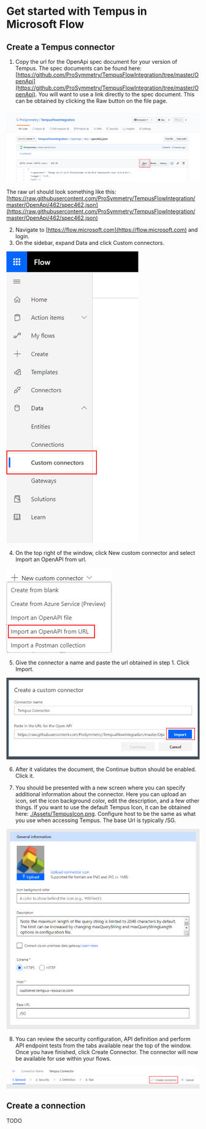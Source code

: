# Get started with Tempus in Microsoft Flow

## Create a Tempus connector

1. Copy the url for the OpenApi spec document for your version of Tempus. The spec documents can be found here: [https://github.com/ProSymmetry/TempusFlowIntegration/tree/master/OpenApi](https://github.com/ProSymmetry/TempusFlowIntegration/tree/master/OpenApi). You will want to use a link directly to the spec document. This can be obtained by clicking the Raw button on the file page.

![](./Assets/GettingStarted/GitHubRawButton.png)

The raw url should look something like this: [https://raw.githubusercontent.com/ProSymmetry/TempusFlowIntegration/master/OpenApi/462/spec462.json](https://raw.githubusercontent.com/ProSymmetry/TempusFlowIntegration/master/OpenApi/462/spec462.json)

2. Navigate to [https://flow.microsoft.com](https://flow.microsoft.com) and login.
3. On the sidebar, expand Data and click Custom connectors.

![](./Assets/GettingStarted/FlowSidebar.png)

4. On the top right of the window, click New custom connector and select Import an OpenAPI from url.

![](./Assets/GettingStarted/FlowImportOpenApiFromUrl.png)

5. Give the connector a name and paste the url obtained in step 1. Click Import.

![](./Assets/GettingStarted/FlowImportScreen.png)

6. After it validates the document, the Continue button should be enabled. Click it.

7. You should be presented with a new screen where you can specify additional information about the connector. Here you can upload an icon, set the icon background color, edit the description, and a few other things. If you want to use the default Tempus Icon, it can be obtained here: [./Assets/TempusIcon.png](./Assets/TempusIcon.png). Configure host to be the same as what you use when accessing Tempus. The base Url is typically /SG.

![](./Assets/GettingStarted/FlowGeneralInformation.png)

8. You can review the security configuration, API definition and perform API endpoint tests from the tabs available near the top of the window. Once you have finished, click Create Connector. The connector will now be available for use within your flows.

![](./Assets/GettingStarted/FlowCreateConnector.png)

## Create a connection

TODO